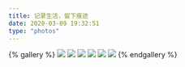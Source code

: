 ```yaml
---
title: 记录生活，留下痕迹
date: 2020-03-09 19:32:51
type: "photos"
---
```


{% gallery %}
![](https://gratisography.com/wp-content/uploads/2019/10/gratisography-scary-pumpkin-hand-900x600.jpg)
![](https://gratisography.com/wp-content/uploads/2019/10/gratisography-fresh-fish-dinner-900x600.jpg)
![](https://gratisography.com/wp-content/uploads/2019/10/gratisography-mountain-cloud-landscape-900x600.jpg)
![](https://picjumbo.com/wp-content/uploads/iphone-free-stock-photos-2210x3315.jpg)
![](https://picjumbo.com/wp-content/uploads/young-millennial-girl-drinking-lemonade-and-overlooking-the-city-2210x1473.jpg)
![](https://picjumbo.com/wp-content/uploads/modern-graphic-designer-essentials_free_stock_photos_picjumbo_HNCK4919-2210x1474.jpg)
{% endgallery %}